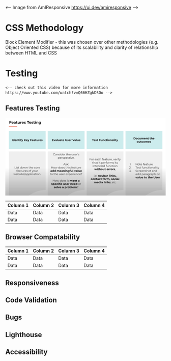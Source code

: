<-- Image from AmIResponsive https://ui.dev/amiresponsive -->

# CSS Methodology
Block Element Modifier - this was chosen over other methodologies (e.g. Object Oriented CSS) because of its scalability and clarity of relationship between HTML and CSS


# Testing 
    <-- check out this video for more information https://www.youtube.com/watch?v=Q66HZgkDSOo -->
## Features Testing

![Features Testing](assets/images/rmFeatTest.png)


| Column 1 | Column 2 | Column 3 | Column 4 |
|----------|----------|----------|----------|
|   Data   |   Data   |   Data   |   Data   |
|   Data   |   Data   |   Data   |   Data   |

## Browser Compatability
| Column 1 | Column 2 | Column 3 | Column 4 |
|----------|----------|----------|----------|
|   Data   |   Data   |   Data   |   Data   |
|   Data   |   Data   |   Data   |   Data   |

## Responsiveness
## Code Validation
## Bugs
## Lighthouse
## Accessibility


